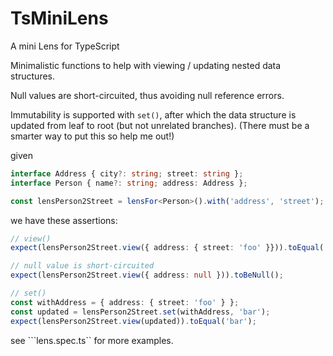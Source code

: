 # TsMiniLens
A mini Lens for TypeScript

Minimalistic functions to help with viewing / updating nested data structures.

Null values are short-circuited, thus avoiding null reference errors.

Immutability is supported with ``set()``, after which the data structure is updated from leaf to root (but not unrelated branches). (There must be a smarter way to put this so help me out!)

given

```TypeScript
interface Address { city?: string; street: string };
interface Person { name?: string; address: Address };

const lensPerson2Street = lensFor<Person>().with('address', 'street');
```

we have these assertions:

```TypeScript
// view()
expect(lensPerson2Street.view({ address: { street: 'foo' }})).toEqual('foo');

// null value is short-circuited
expect(lensPerson2Street.view({ address: null })).toBeNull();

// set()
const withAddress = { address: { street: 'foo' } };
const updated = lensPerson2Street.set(withAddress, 'bar');
expect(lensPerson2Street.view(updated)).toEqual('bar');

```

see ```lens.spec.ts`` for more examples.
